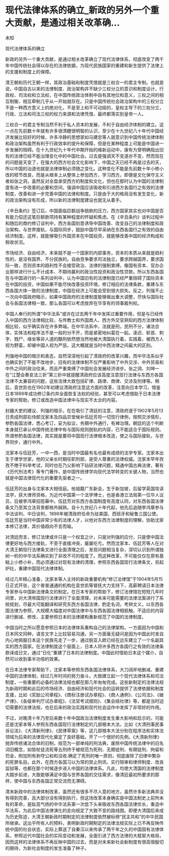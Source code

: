 # 现代法律体系的确立_新政的另外一个重大贡献，是通过相关改革确...

未知

现代法律体系的确立

新政的另外一个重大贡献，是通过相关改革确立了现代法律体系，彻底改变了两千年中国传统社会得以存在的法律依据，为现代民族国家的重建和新生提供了法律上的支援和制度上的保障。

清王朝和历代王朝一样，其政治基础和制度凭借就是三权合一的君主专制。也就是说，中国自古以来的法律制度、政治架构并不缺少三权分立的意识和制度设计，行政权、司法权和立法权，在中国传统政治体制中自有其地位和意义，三权之间的相互制衡、相互牵制几乎从一开始就存在。只是中国传统社会政治架构中的三权分立不是一种西方意义上的绝对化，不是至上和不可动摇的，皇权主导下的三权分立，行政、立法和司法三权的权力来源和法律凭借，最终都落实到皇帝一人。

三权合一的君主专制当然不利于私人资本的发展，不利于自由经济体制的建立。这一点在先前数十年就有许多很清醒很明智的认识，至少在十九世纪八十年代中国经济发展比较好的时候，许多冷静的思想家如马建忠等人就意识到中国传统法律体制和政治架构虽然有利于行政效率的提升和保障，但是在某种程度上可能是中国进一步发展的阻碍。在十九世纪九十年代中期开始的维新运动中，康有为曾明确指出旧有的法律已经不能治理变化中的中国社会。过去是强调天不变道亦不变，然而现在的问题是天变了，在强大的西方社会文化影响下，中国之天已经不再是过去的天，所以中国的治道也就是法律体制必须随之变化。这种变化不能是先前数十年小修小改的枝节改良，而是从根本上从整体上参加西方，学习西方。即便是文化保守主义者如张之洞，虽然反对全盘承受西方的制度和文化，但也在那时认为中国的法律制度有进一步改善的必要和空间，强调中国应该吸收和引进西方各国行之有效的法律制度，改善和进一步完善中国的法律和制度。只是由于大的格局没有发生变化，新的政治架构没有形成，所以新的法律制度建设也就无从着手。

《辛丑条约》签订后，中国面临巨额战争赔款的压力，西方国家其实也对中国是否有能力偿还这笔巨额款项持有某种程度的怀疑和焦虑。在《辛丑条约》谈判过程中和随后的商约修订谈判中，西方各国刻意诱导中国改善、改变自己的法律制度和政治架构，与世界接轨，与国际同步，鼓励中国尽早采纳在东西各国行之有效的自由经济制度。这样，就能够吸引外国资本在中国投资，就能够改善中国的经济构成和税收状况。

市场经济、自由经济，本来就不是一个国家的内部事务，资本的本质从来就是趋利性的，是没有国界、不分民族的。自由竞争要求司法独立，要求跨越国界，要求国际一致，否则资本的趋利性不会接受政治、法律的强制束缚，像国有资本、官办企业那样进行什么不计成本、不期待赢利的政治性投资和政治性贷款。所以东西各国在与中国进行的一系列谈判中，认为中国旧有的法律制度已经严重阻碍了国际资本在中国的投资，中国如果不能尽快改善投资环境，修订相应的法律条款，重建与东西各国大体一致的法律制度，中国在经济上可能会受到很大损失。反之，列强不止一次向中国政府暗示，如果中国政府的法律制度能够做出重大调整，尽快与国际社会与各国法律相一致，那么各国可以考虑放弃在华享有的领事裁判权。

中国人奉行的所谓“中华法系”或许在过去两千年中发挥过重要作用，但是与已经传入中国的西方法律相比较，与传教士和外国商人、西方外交官熟知的西方法律体制相比较，似乎确实存在许多弊端。在中华法系中，法就是刑，民刑不分，诸法合体，实体法和程序法不是一般的分不开，而是紧密地纠葛在一起。凌迟、斩首、刺字、戮尸、缘坐等非人道的酷刑依然想当然地被大清国执行着，实践着，被西方人视为野蛮，却被中国人视为严惩。这大概就是当时中西法律之间最大的区别。

列强地中国的暗示和表态，自然深深地引起了清政府的改革兴趣，而中华法系似乎也确实到了不能不改地步，旧有的法律体制不仅严重影响了中外交涉、中外贸易和中外之间的政治往来，而且严重束缚了中国社会发展经济进步。张之洞、刘坤一在“江楚会奏变法三折”第三折中就提醒清政府应该高度注意现行法律与东西方各国法律不太兼容的问题，这些法律大致包括矿律、路律、商律、交涉及刑律等。稍后，袁世凯也在1902年初建议清政府注意这方面的改革，注意向日本学习，借鉴日本1899年成功修订条约并全面恢复法权的经验，甚至可以考虑借助于日本法律专家的帮助，修订或改造中国法律中与现实不太合的内容。

封疆大吏的建议、列强的暗示，在在吸引了清廷的注意，清政府遂于1902年5月13日责成刑部右侍郎沈家本及四品京堂候补伍廷芳将一切现行律例，按照交涉情形，参酌各国法律，悉心考订，妥为拟议，务期中外通行，有裨治理。朝廷的这个判断本身就已承认中国传统法律中有与国际规则脱轨的内容，已不能适合于国际规则。所谓参酌各国法律，其实就是要将中国现行法律根本改造，使之与国际接轨，与世界同步，通行中外。

沈家本与伍廷芳，一中一西，是当时中国最有名也最有成绩的法学专家。沈家本出生于律学世家，他的父亲长时期任职刑部，是受人尊重的法律权威。沈家本早年孜孜不倦于科举考试，同时也在乃父影响下钻研法律问题，精通中国古典法律，著有《历代刑法考》等专门著作，是中国传统律学向现代法学转变的关键人物，当然也就是中国法律现代化的重要先驱者之一。

伍廷芳的出身与沈家本大相径庭。他祖籍广东新会，生于新加坡，后留学英国攻读法学，获大律师资格，为近代中国第一个法学博士，也是香港立法局第一位华人议员，后被李鸿章招揽幕中。伍廷芳对东西方各国制度有高度认同，对东西各国法律条文乃至其立法背景都格外娴熟。自十九世纪八十年代起，他先后追随李鸿章参与中法谈判、中日谈判，1896年被清政府任命为驻美国、西班牙和秘鲁三国公使。伍廷芳是当时中国非常少有的法律人才，以他对东西方法律制度的理解，协助沈家本修订法律，其价值趋向不言而喻。

对清廷而言，修订法律或许只是一个权宜之计，只是对列强的应付，只是使中国法律更好地与西方接轨，不至于直接冲突，屡屡吃亏。然而沈家本、伍廷芳等人在对大清王朝现行法律条文进行全面清理之后，发现问题相当复杂，深切认识到所谓独树一帜的中华法系确实到了非改不可的程度了。而这种改革，不可能仅仅在原有基础上小修小补，而必须通过对现有法律的清理，参照东西各国现行法律条文，另起炉灶，重建中国现代法律体制。

经过几年精心准备，沈家本等人主持的新政重要机构“修订法律馆”于1904年5月15日正式开张，这个普普通通的机构在袁世凯等督抚大力支持下，高薪聘请日本法律专家参与中国新法律条文的制定。在日本专家的帮助下，修订法律馆在短短几年时间里，对大清帝国现行法律进行了全面清理，对未来可能需要的法律法案进行了系统规划，尽最大可能翻译和研究东西方各国法律，酌定名词，考辨文义，以东西各国法律为参照，大规模大幅度对中国法律中与东西各国法律相抵触、不适应的内容进行删减、修改，主要参照日本的法律建构重新规范了中国的法律制度。

中国当时之所以愿意参照日本的法律体系重构自己的法律架构，一方面因为中国和日本同文同种，语言文字上比较容易沟通，另一方面毫无疑问是因为中国此时发自内心地佩服日本这个民族先走了一步，通过脱亚入欧已经在远东建立了一个名副其实的西方国家。在法律制度这个层面上，日本人将许多西方各国行之有效的法律条款译成日文，通过“日化”重建了日本的法律制度。中国此时借助日本这个媒介，自然可以收到事半功倍的效果。

在日本法律专家帮助下，沈家本等参照东西各国法律体系，大刀阔斧地删减、重建中国的法律体制，经过几年时间的努力奋斗，大致建立起一个现代法律体系和司法制度，一些重要的必备的法律法规也都在那几年匆匆完成。这些新制定的法律法规为新政时期和此后的市场经济、自由经济和现代社会的运转提供了法律依据和制度支援，比如《奖励公司章程》、《商标注册试办章程》、《商人通例》、《公司法》、《破产律》、《各级审判厅试办章程》、《法官考试细则》、《集会结社律》等，都是当时迫切需要的法律法规，也在后来的政治实践和现代社会运作中发挥了非常好的作用。

不过，对晚清十年乃至后来数十年中国政治法律制度发生重大影响和启示的，可能还是沈家本等人参照东西各国现行法律制定的几部根本大法，比如《大清刑事民事诉讼法》、《大清新刑律》、《民律草案》等，这几部根本大法分别在程序法和实体法领域为后来的法律现代化奠定了良好基础，开了一个很好的先例。《大清新刑律》抛弃传统诸法合体的旧制，规范为一部单纯的刑法典，废除中国传统法律中的旧名词旧概念，如笞杖徒流死等五刑终于被规范为死刑、无期徒刑、有期徒刑、拘留和罚金，附加刑有剥夺公权和没收.确定了死刑的唯一原则，彻底废除了旧律中繁杂的死罪名目。此外，在西方各国习以为常的禁止刑讯、实行陪审和律师制度、改良监狱等，也都在那个时候逐步进入中国的法律体系。凡此，均使大清国的法律制度大踏步前进，大致能够满足中国与世界各国的交往需求，像清廷最初所要求的那样，使中国与东西各国正常交流而无滞碍。

清末新政中的法律体制改革，虽然还有很多不尽人意的地方，虽然许多新法典并没有得到完善，且大部分没有得到执行，但这场改革本身确实是中国法制史上前所未有的革命，是趾高气扬的中华法系第一次低下头来吸收东西各国法律优长，重造中华法系，为此后中国法律演化的走向规定了大致不变的路线图。即便大清国后来成为历史陈迹，大清王朝新政时期制定的法律制度依然被标榜“民主共和”的中华民国所继承。这出乎所有人的预料，表明新政时期制定的法律法规实际上已不再反映传统中国的社会状态，实际上葬送了自秦汉以来传承了两千年之久的中国固有法律体系，参照近代中国社会的实际变动和发展，全面引进了西方法律的大框架大格局，因而这样的法律体系不再反映中国的过去，而是对未来新社会新制度有很高很殷切的期待，为新社会制度的发生准备了种子。